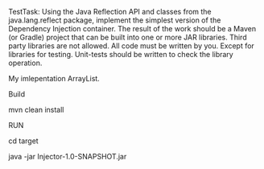 TestTask:
Using the Java Reflection API and classes from the java.lang.reflect package, implement the simplest version of the Dependency Injection container.
The result of the work should be a Maven (or Gradle) project that can be built into one or more JAR libraries.
Third party libraries are not allowed. 
All code must be written by you. Except for libraries for testing.
Unit-tests should be written to check the library operation.

My imlepentation ArrayList.

Build

mvn clean install

RUN

cd target

java -jar Injector-1.0-SNAPSHOT.jar
